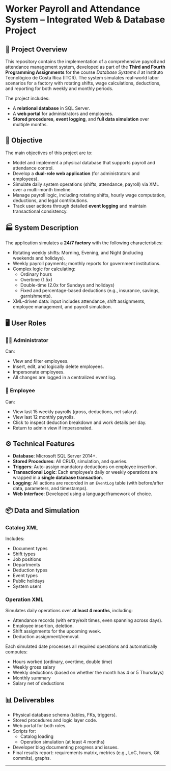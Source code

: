 # Worker Payroll and Attendance System – Integrated Web & Database Project

## 📘 Project Overview

This repository contains the implementation of a comprehensive payroll and attendance management system, developed as part of the **Third and Fourth Programming Assignments** for the course *Database Systems II* at Instituto Tecnológico de Costa Rica (ITCR). The system simulates real-world labor scenarios for a factory with rotating shifts, wage calculations, deductions, and reporting for both weekly and monthly periods.

The project includes:
- A **relational database** in SQL Server.
- A **web portal** for administrators and employees.
- **Stored procedures**, **event logging**, and **full data simulation** over multiple months.

## 🎯 Objective

The main objectives of this project are to:
- Model and implement a physical database that supports payroll and attendance control.
- Develop a **dual-role web application** (for administrators and employees).
- Simulate daily system operations (shifts, attendance, payroll) via XML over a multi-month timeline.
- Manage payroll logic, including rotating shifts, hourly wage computation, deductions, and legal contributions.
- Track user actions through detailed **event logging** and maintain transactional consistency.

## 🏭 System Description

The application simulates a **24/7 factory** with the following characteristics:
- Rotating weekly shifts: Morning, Evening, and Night (including weekends and holidays).
- Weekly payroll payments; monthly reports for government institutions.
- Complex logic for calculating:
  - Ordinary hours
  - Overtime (1.5x)
  - Double-time (2.0x for Sundays and holidays)
  - Fixed and percentage-based deductions (e.g., insurance, savings, garnishments).
- XML-driven data: input includes attendance, shift assignments, employee management, and payroll simulation.

## 🖥️ User Roles

### 👩‍💼 Administrator
Can:
- View and filter employees.
- Insert, edit, and logically delete employees.
- Impersonate employees.
- All changes are logged in a centralized event log.

### 👷 Employee
Can:
- View last 15 weekly payrolls (gross, deductions, net salary).
- View last 12 monthly payrolls.
- Click to inspect deduction breakdown and work details per day.
- Return to admin view if impersonated.

## ⚙️ Technical Features

- **Database**: Microsoft SQL Server 2014+.
- **Stored Procedures**: All CRUD, simulation, and queries.
- **Triggers**: Auto-assign mandatory deductions on employee insertion.
- **Transactional Logic**: Each employee’s daily or weekly operations are wrapped in a **single database transaction**.
- **Logging**: All actions are recorded in an `EventLog` table (with before/after data, parameters, and timestamps).
- **Web Interface**: Developed using a language/framework of choice.

## 📦 Data and Simulation

### Catalog XML
Includes:
- Document types
- Shift types
- Job positions
- Departments
- Deduction types
- Event types
- Public holidays
- System users

### Operation XML
Simulates daily operations over **at least 4 months**, including:
- Attendance records (with entry/exit times, even spanning across days).
- Employee insertion, deletion.
- Shift assignments for the upcoming week.
- Deduction assignment/removal.

Each simulated date processes all required operations and automatically computes:
- Hours worked (ordinary, overtime, double time)
- Weekly gross salary
- Weekly deductions (based on whether the month has 4 or 5 Thursdays)
- Monthly summary
- Salary net of deductions

## 📊 Deliverables

- Physical database schema (tables, FKs, triggers).
- Stored procedures and logic layer code.
- Web portal for both roles.
- Scripts for:
  - Catalog loading
  - Operation simulation (at least 4 months)
- Developer blog documenting progress and issues.
- Final results report: requirements matrix, metrics (e.g., LoC, hours, Git commits), graphs.


---

